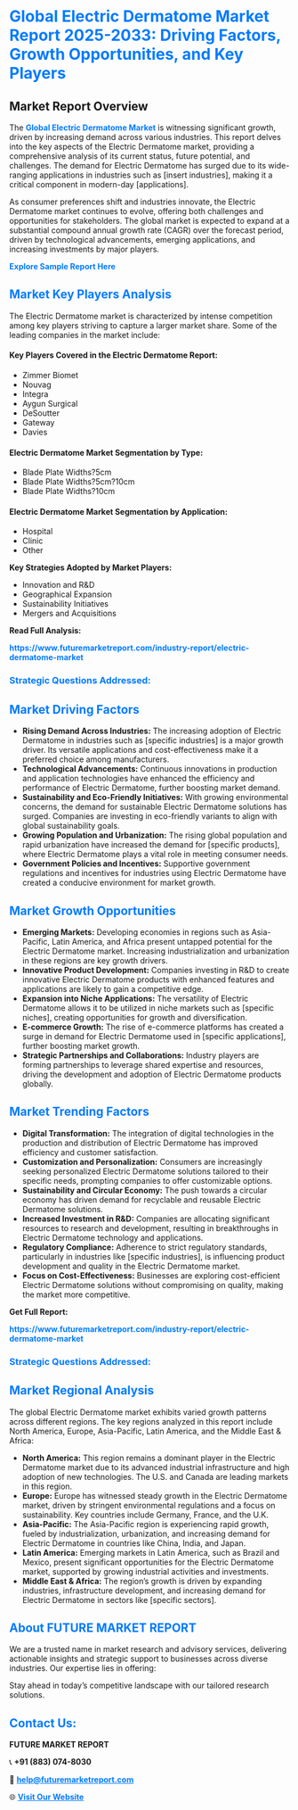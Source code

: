 <h1 style="color: #007BFF;">Global Electric Dermatome Market Report 2025-2033: Driving Factors, Growth Opportunities, and Key Players</h1>

<section id="overview">
<h2>Market Report Overview</h2>
<p>The <a href="https://www.futuremarketreport.com/industry-report/electric-dermatome-market" style="color: #007BFF; text-decoration: none;"><strong>Global Electric Dermatome Market</strong></a> is witnessing significant growth, driven by increasing demand across various industries. This report delves into the key aspects of the Electric Dermatome market, providing a comprehensive analysis of its current status, future potential, and challenges. The demand for Electric Dermatome has surged due to its wide-ranging applications in industries such as [insert industries], making it a critical component in modern-day [applications].</p>
<p>As consumer preferences shift and industries innovate, the Electric Dermatome market continues to evolve, offering both challenges and opportunities for stakeholders. The global market is expected to expand at a substantial compound annual growth rate (CAGR) over the forecast period, driven by technological advancements, emerging applications, and increasing investments by major players.</p>
</section>

<section id="overview">
<p><a href="https://www.futuremarketreport.com/request-sample/reportId=87099" style="color: #007BFF; text-decoration: none;"><strong>Explore Sample Report Here</strong></a></p>
</section>

<section id="key-players">
<h2 style="color: #007BFF;">Market Key Players Analysis</h2>
<p>The Electric Dermatome market is characterized by intense competition among key players striving to capture a larger market share. Some of the leading companies in the market include:</p>
<h4>Key Players Covered in the Electric Dermatome Report:</h4>
<ul><li>Zimmer Biomet</li><li>Nouvag</li><li>Integra</li><li>Aygun Surgical</li><li>DeSoutter</li><li>Gateway</li><li>Davies</li></ul>
<h4>Electric Dermatome Market Segmentation by Type:</h4>
<ul><li>Blade Plate Widths?5cm</li><li>Blade Plate Widths?5cm?10cm</li><li>Blade Plate Widths?10cm</li></ul>

<h4>Electric Dermatome Market Segmentation by Application:</h4>
<ul><li>Hospital</li><li>Clinic</li><li>Other</li></ul>
<p><strong>Key Strategies Adopted by Market Players:</strong></p>
<ul>
<li>Innovation and R&D</li>
<li>Geographical Expansion</li>
<li>Sustainability Initiatives</li>
<li>Mergers and Acquisitions</li>
</ul>
</section>

<section>
<p><strong>Read Full Analysis: </strong></p><a href="https://www.futuremarketreport.com/industry-report/electric-dermatome-market" style="color: #007BFF; text-decoration: none;"><strong>https://www.futuremarketreport.com/industry-report/electric-dermatome-market</strong></a>
<h3 style="color: #007BFF;">Strategic Questions Addressed:</h3>
</section>

<section id="driving-factors">
<h2 style="color: #007BFF;">Market Driving Factors</h2>
<ul>
<li><strong>Rising Demand Across Industries:</strong> The increasing adoption of Electric Dermatome in industries such as [specific industries] is a major growth driver. Its versatile applications and cost-effectiveness make it a preferred choice among manufacturers.</li>
<li><strong>Technological Advancements:</strong> Continuous innovations in production and application technologies have enhanced the efficiency and performance of Electric Dermatome, further boosting market demand.</li>
<li><strong>Sustainability and Eco-Friendly Initiatives:</strong> With growing environmental concerns, the demand for sustainable Electric Dermatome solutions has surged. Companies are investing in eco-friendly variants to align with global sustainability goals.</li>
<li><strong>Growing Population and Urbanization:</strong> The rising global population and rapid urbanization have increased the demand for [specific products], where Electric Dermatome plays a vital role in meeting consumer needs.</li>
<li><strong>Government Policies and Incentives:</strong> Supportive government regulations and incentives for industries using Electric Dermatome have created a conducive environment for market growth.</li>
</ul>
</section>

<section id="growth-opportunities">
<h2 style="color: #007BFF;">Market Growth Opportunities</h2>
<ul>
<li><strong>Emerging Markets:</strong> Developing economies in regions such as Asia-Pacific, Latin America, and Africa present untapped potential for the Electric Dermatome market. Increasing industrialization and urbanization in these regions are key growth drivers.</li>
<li><strong>Innovative Product Development:</strong> Companies investing in R&D to create innovative Electric Dermatome products with enhanced features and applications are likely to gain a competitive edge.</li>
<li><strong>Expansion into Niche Applications:</strong> The versatility of Electric Dermatome allows it to be utilized in niche markets such as [specific niches], creating opportunities for growth and diversification.</li>
<li><strong>E-commerce Growth:</strong> The rise of e-commerce platforms has created a surge in demand for Electric Dermatome used in [specific applications], further boosting market growth.</li>
<li><strong>Strategic Partnerships and Collaborations:</strong> Industry players are forming partnerships to leverage shared expertise and resources, driving the development and adoption of Electric Dermatome products globally.</li>
</ul>
</section>

<section id="trending-factors">
<h2 style="color: #007BFF;">Market Trending Factors</h2>
<ul>
<li><strong>Digital Transformation:</strong> The integration of digital technologies in the production and distribution of Electric Dermatome has improved efficiency and customer satisfaction.</li>
<li><strong>Customization and Personalization:</strong> Consumers are increasingly seeking personalized Electric Dermatome solutions tailored to their specific needs, prompting companies to offer customizable options.</li>
<li><strong>Sustainability and Circular Economy:</strong> The push towards a circular economy has driven demand for recyclable and reusable Electric Dermatome solutions.</li>
<li><strong>Increased Investment in R&D:</strong> Companies are allocating significant resources to research and development, resulting in breakthroughs in Electric Dermatome technology and applications.</li>
<li><strong>Regulatory Compliance:</strong> Adherence to strict regulatory standards, particularly in industries like [specific industries], is influencing product development and quality in the Electric Dermatome market.</li>
<li><strong>Focus on Cost-Effectiveness:</strong> Businesses are exploring cost-efficient Electric Dermatome solutions without compromising on quality, making the market more competitive.</li>
</ul>
</section>

<section>
<p><strong>Get Full Report: </strong></p><a href="https://www.futuremarketreport.com/industry-report/electric-dermatome-market" style="color: #007BFF; text-decoration: none;"><strong>https://www.futuremarketreport.com/industry-report/electric-dermatome-market</strong></a>
<h3 style="color: #007BFF;">Strategic Questions Addressed:</h3>
</section>


<section id="regional-analysis">
<h2 style="color: #007BFF;">Market Regional Analysis</h2>
<p>The global Electric Dermatome market exhibits varied growth patterns across different regions. The key regions analyzed in this report include North America, Europe, Asia-Pacific, Latin America, and the Middle East & Africa:</p>
<ul>
<li><strong>North America:</strong> This region remains a dominant player in the Electric Dermatome market due to its advanced industrial infrastructure and high adoption of new technologies. The U.S. and Canada are leading markets in this region.</li>
<li><strong>Europe:</strong> Europe has witnessed steady growth in the Electric Dermatome market, driven by stringent environmental regulations and a focus on sustainability. Key countries include Germany, France, and the U.K.</li>
<li><strong>Asia-Pacific:</strong> The Asia-Pacific region is experiencing rapid growth, fueled by industrialization, urbanization, and increasing demand for Electric Dermatome in countries like China, India, and Japan.</li>
<li><strong>Latin America:</strong> Emerging markets in Latin America, such as Brazil and Mexico, present significant opportunities for the Electric Dermatome market, supported by growing industrial activities and investments.</li>
<li><strong>Middle East & Africa:</strong> The region’s growth is driven by expanding industries, infrastructure development, and increasing demand for Electric Dermatome in sectors like [specific sectors].</li>
</ul>
</section>

<footer>
<h2 style="color: #007BFF;">About FUTURE MARKET REPORT</h2>
<p>We are a trusted name in market research and advisory services, delivering actionable insights and strategic support to businesses across diverse industries. Our expertise lies in offering:</p>

<p>Stay ahead in today’s competitive landscape with our tailored research solutions.</p>

<h2 style="color: #007BFF;">Contact Us:</h2>
<p><strong>FUTURE MARKET REPORT</strong></p>
<p>📞 <strong>+91 (883) 074-8030</strong></p>
<p>📧 <strong><a href="mailto:help@futuremarketreport.com" style="color: #007BFF;">help@futuremarketreport.com</a></strong></p>
<p>🌐 <strong><a href="https://www.futuremarketreport.com/" style="color: #007BFF;">Visit Our Website</a></strong></p>
</footer>